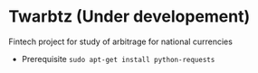 # Twarbtz (Under developement)

Fintech project for study of arbitrage for national currencies 

* Prerequisite
```sudo apt-get install python-requests```
